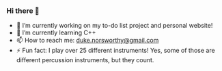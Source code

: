 ### Hi there 👋

- 🔭 I’m currently working on my to-do list project and personal website!
- 🌱 I’m currently learning C++
- 📫 How to reach me: duke.norsworthy@gmail.com
- ⚡ Fun fact: I play over 25 different instruments! Yes, some of those are different percussion instruments, but they count.
